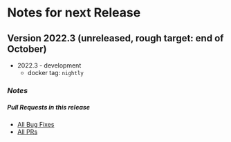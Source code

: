 # Notes for next Release

## Version 2022.3 (unreleased, rough target: end of October)
- 2022.3 - development
  - docker tag: `nightly`

### _Notes_

##### _Pull Requests in this release_
- [All Bug Fixes](https://github.com/caltech-ipac/firefly/pulls?q=is%3apr+milestone%3a2022.3+label%3abug)
- [All PRs](https://github.com/caltech-ipac/firefly/pulls?q=is%3apr++milestone%3a2022.3+)
